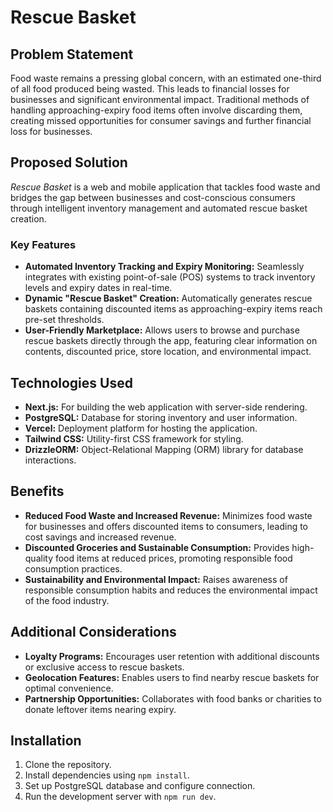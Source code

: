 # Rescue Basket

## Problem Statement

Food waste remains a pressing global concern, with an estimated one-third of all food produced being wasted. This leads to financial losses for businesses and significant environmental impact. Traditional methods of handling approaching-expiry food items often involve discarding them, creating missed opportunities for consumer savings and further financial loss for businesses.

## Proposed Solution

*Rescue Basket* is a web and mobile application that tackles food waste and bridges the gap between businesses and cost-conscious consumers through intelligent inventory management and automated rescue basket creation.

### Key Features

- **Automated Inventory Tracking and Expiry Monitoring:** Seamlessly integrates with existing point-of-sale (POS) systems to track inventory levels and expiry dates in real-time.
- **Dynamic "Rescue Basket" Creation:** Automatically generates rescue baskets containing discounted items as approaching-expiry items reach pre-set thresholds.
- **User-Friendly Marketplace:** Allows users to browse and purchase rescue baskets directly through the app, featuring clear information on contents, discounted price, store location, and environmental impact.

## Technologies Used

- **Next.js:** For building the web application with server-side rendering.
- **PostgreSQL:** Database for storing inventory and user information.
- **Vercel:** Deployment platform for hosting the application.
- **Tailwind CSS:** Utility-first CSS framework for styling.
- **DrizzleORM:** Object-Relational Mapping (ORM) library for database interactions.

## Benefits

- **Reduced Food Waste and Increased Revenue:** Minimizes food waste for businesses and offers discounted items to consumers, leading to cost savings and increased revenue.
- **Discounted Groceries and Sustainable Consumption:** Provides high-quality food items at reduced prices, promoting responsible food consumption practices.
- **Sustainability and Environmental Impact:** Raises awareness of responsible consumption habits and reduces the environmental impact of the food industry.

## Additional Considerations

- **Loyalty Programs:** Encourages user retention with additional discounts or exclusive access to rescue baskets.
- **Geolocation Features:** Enables users to find nearby rescue baskets for optimal convenience.
- **Partnership Opportunities:** Collaborates with food banks or charities to donate leftover items nearing expiry.

## Installation

1. Clone the repository.
2. Install dependencies using `npm install`.
3. Set up PostgreSQL database and configure connection.
4. Run the development server with `npm run dev`.
